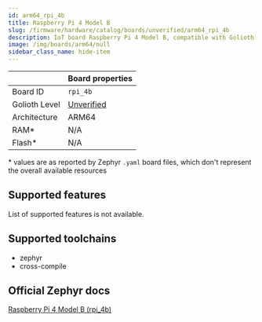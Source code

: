 ```yaml
---
id: arm64_rpi_4b
title: Raspberry Pi 4 Model B
slug: /firmware/hardware/catalog/boards/unverified/arm64_rpi_4b
description: IoT board Raspberry Pi 4 Model B, compatible with Golioth at unverified level.
image: /img/boards/arm64/null
sidebar_class_name: hide-item
---
```


[//]: # (This is an auto-generated file, do not edit! Changes to it will be lost upon re-generation)



|                | Board properties     |
| -------------  | -------------------- |
| Board ID       | `rpi_4b` |
| Golioth Level  | [Unverified](/firmware/hardware#unverified-boards) |
| Architecture   | ARM64 |
| RAM*           | N/A |
| Flash*         | N/A |

\* values are as reported by Zephyr `.yaml` board files, which don't represent the overall available resources



## Supported features

List of supported features is not available.

## Supported toolchains

* zephyr
* cross-compile

## Official Zephyr docs

[Raspberry Pi 4 Model B (rpi_4b)](https://docs.zephyrproject.org/latest/boards/arm64/rpi_4b/doc/index.html)

